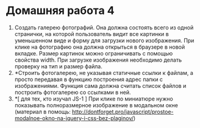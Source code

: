 # Домашняя работа 4
1. Создать галерею фотографий. Она должна состоять всего из одной странички, на которой пользователь видит все картинки в уменьшенном виде и форму для загрузки нового изображения. При клике на фотографию она должна открыться в браузере в новой вкладке. Размер картинок можно ограничивать с помощью свойства width. При загрузке изображения необходимо делать проверку на тип и размер файла.
2. *Строить фотогалерею, не указывая статичные ссылки к файлам, а просто передавая в функцию построения адрес папки с изображениями. Функция сама должна считать список файлов и построить фотогалерею со ссылками в ней.
3. *[ для тех, кто изучал JS-1 ] При клике по миниатюре нужно показывать полноразмерное изображение в модальном окне (материал в помощь: http://dontforget.pro/javascript/prostoe-modalnoe-okno-na-jquery-i-css-bez-plaginov/)
